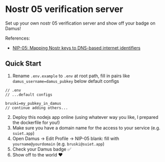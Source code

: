 # Nostr 05 verification server

Set up your own nostr 05 verification server and show off your badge on Damus!

References:
- [NIP-05: Mapping Nostr keys to DNS-based internet identifiers](https://github.com/nostr-protocol/nips/blob/master/05.md)

## Quick Start

1. Rename `.env.example` to `.env` at root path, fill in pairs like `damus_username=damus_pubkey` below default configs
```
// .env
// ...default configs

bruski=my_pubkey_in_damus
// continue adding others...
```
2. Deploy this nodejs app online (using whatever way you like, I prepared the dockerfile for you!)
3. Make sure you have a domain name for the access to your service (e.g. `suiet.app`)
4. Open Damus -> Edit Profile -> NIP-05 blank: fill with `yourname@yourdomain` (e.g. `bruski@suiet.app`)
5. Check your Damus badge ✅ 
6. Show off to the world ❤️